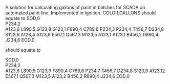 A solution for calculating gallons of paint in batches for SCADA on automated paint line. Implemented in Ignition. 
COLOR,GALLONS should equate to 
SOD,0          
P234,2          
A123,6
L890,5
G123,8
G123,1
F890,4
C789,6
P234,3
P234,4
T456,7
D234,8
S123,9
A123,4
A123,8
E567,1
Q567,3
M123,5
A123,1
A123,1
B456,2
R890,4
J234,6
EOD,0

should equate to

SOD,0          
P234,2          
A123,6
L890,5
G123,9
F890,4
C789,6
P234,7
T456,7
D234,8
S123,9
A123,12
E567,1
Q567,3
M123,5
A123,2
B456,2
R890,4
J234,6
EOD,0
